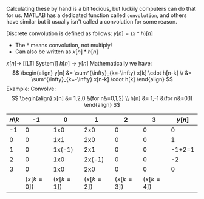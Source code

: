 Calculating these by hand is a bit tedious, but luckily computers can do that for us. MATLAB has a dedicated function called `convolution`, and others have similar but it usually isn't called a convolution for some reason.

Discrete convolution is defined as follows: $y[n] = (x*h)[n]$
- The $*$ means convolution, not multiply!
- Can also be written as $x[n]*h[n]$

$x[n] \rightarrow$ [[LTI System]] $h[n] \rightarrow y[n]$
Mathematically we have:
$$
\begin{align}
	y[n] &= \sum^{\infty}_{k=-\infty} x[k]   \cdot h[n-k] \\
	     &= \sum^{\infty}_{k=-\infty} x[n-k] \cdot h[k]
\end{align}
$$
Example: Convolve:
$$
\begin{align}
	x[n] &= 1,2,0 &(for n&=0,1,2) \\
	h[n] &= 1,-1  &(for n&=0,1)
\end{align}
$$

| $n$\\$k$ | -1         | 0          | 1          | 2          | 3          | $y[n]$ |
| -------- | ---------- | ---------- | ---------- | ---------- | ---------- | ------ |
| -1       | 0          | 1x0        | 2x0        | 0          | 0          | 0      |
| 0        | 0          | 1x1        | 2x0        | 0          | 0          | 1      |
| 1        | 0          | 1x(-1)     | 2x1        | 0          | 0          | -1+2=1 |
| 2        | 0          | 1x0        | 2x(-1)     | 0          | 0          | -2     |
| 3        | 0          | 1x0        | 2x0        | 0          | 0          | 0      |
|          | ($x[k=0]$) | ($x[k=1]$) | ($x[k=2]$) | ($x[k=3]$) | ($x[k=4]$) |        |
